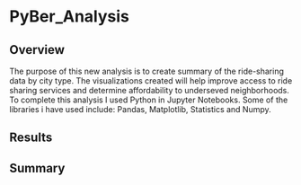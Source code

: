 # PyBer_Analysis

## Overview
The purpose of this new analysis is to create summary of the ride-sharing data by city type. The visualizations created will help improve access to ride sharing services and determine affordability to underseved neighborhoods. To complete this analysis I used Python in Jupyter Notebooks. Some of the libraries i have used include: Pandas, Matplotlib, Statistics and Numpy.

## Results



## Summary
